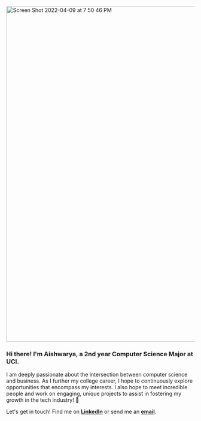 <img width="895" alt="Screen Shot 2022-04-09 at 7 50 46 PM" src="https://user-images.githubusercontent.com/66351580/162599138-7b05686b-37ea-424d-8c7b-b01f26f41bd2.png">

### Hi there! I'm Aishwarya, a 2nd year Computer Science Major at UCI.

I am deeply passionate about the intersection between computer science and business. As I further my college career, I hope to continuously explore opportunities that encompass my interests. I also hope to meet incredible people and work on engaging, unique projects to assist in fostering my growth in the tech industry! 🚀

Let's get in touch! Find me on [**LinkedIn**](https://www.linkedin.com/in/aishwarya-thadiparthi-b196731b2/) or send me an [**email**](mailto:athadipa@uci.edu).
<!--
**aishwarya-t/aishwarya-t** is a ✨ _special_ ✨ repository because its `README.md` (this file) appears on your GitHub profile.

Here are some ideas to get you started:

- 🔭 I’m currently working on ...
- 🌱 I’m currently learning ...
- 👯 I’m looking to collaborate on ...
- 🤔 I’m looking for help with ...
- 💬 Ask me about ...
- 📫 How to reach me: ...
- 😄 Pronouns: ...
- ⚡ Fun fact: ...
-->
